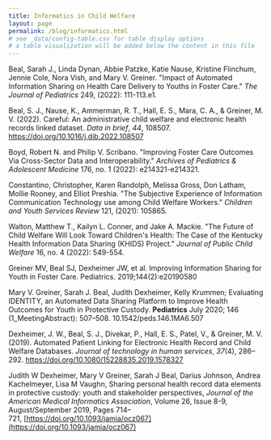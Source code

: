 ```yaml
---
title: Informatics in Child Welfare 
layout: page
permalink: /blog/informatics.html
# see _data/config-table.csv for table display options
# a table visualization will be added below the content in this file
---
```

Beal, Sarah J., Linda Dynan, Abbie Patzke, Katie Nause, Kristine Flinchum, Jennie Cole, Nora Vish, and Mary V. Greiner. "Impact of Automated Information Sharing on Health Care Delivery to Youths in Foster Care." _The Journal of Pediatrics_ 249, (2022): 111-113.e1.

Beal, S. J., Nause, K., Ammerman, R. T., Hall, E. S., Mara, C. A., & Greiner, M. V. (2022). Careful: An administrative child welfare and electronic health records linked dataset. _Data in brief_, _44_, 108507. https://doi.org/10.1016/j.dib.2022.108507

Boyd, Robert N. and Philip V. Scribano. "Improving Foster Care Outcomes Via Cross-Sector Data and Interoperability." _Archives of Pediatrics & Adolescent Medicine_ 176, no. 1 (2022): e214321-e214321.

Constantino, Christopher, Karen Randolph, Melissa Gross, Don Latham, Mollie Rooney, and Elliot Preshia. "The Subjective Experience of Information Communication Technology use among Child Welfare Workers." _Children and Youth Services Review_ 121, (2021): 105865.

Walton, Matthew T., Kailyn L. Conner, and Jake A. Mackie. "The Future of Child Welfare Will Look Toward Children's Health: The Case of the Kentucky Health Information Data Sharing (KHIDS) Project." _Journal of Public Child Welfare_ 16, no. 4 (2022): 549-554.

Greiner MV, Beal SJ, Dexheimer JW, et al. Improving Information Sharing for Youth in Foster Care. Pediatrics. 2019;144(2):e20190580

Mary V. Greiner, Sarah J. Beal, Judith Dexheimer, Kelly Krummen; Evaluating IDENTITY, an Automated Data Sharing Platform to Improve Health Outcomes for Youth in Protective Custody. __Pediatrics__ July 2020; 146 (1_MeetingAbstract): 507–508. 10.1542/peds.146.1MA6.507

Dexheimer, J. W., Beal, S. J., Divekar, P., Hall, E. S., Patel, V., & Greiner, M. V. (2019). Automated Patient Linking for Electronic Health Record and Child Welfare Databases. _Journal of technology in human services_, _37_(4), 286–292. https://doi.org/10.1080/15228835.2019.1578327

Judith W Dexheimer, Mary V Greiner, Sarah J Beal, Darius Johnson, Andrea Kachelmeyer, Lisa M Vaughn, Sharing personal health record data elements in protective custody: youth and stakeholder perspectives, _Journal of the American Medical Informatics Association_, Volume 26, Issue 8-9, August/September 2019, Pages 714–721, [https://doi.org/10.1093/jamia/ocz067](https://doi.org/10.1093/jamia/ocz067)
